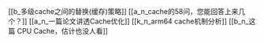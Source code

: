 [[b_多级cache之间的替换(缓存)策略]]
[[a_n_cache的58问，您能回答上来几个？]]
[[a_n_一篇论文讲透Cache优化]]
[[k_n_arm64 cache机制分析]]
[[b_n_这篇 CPU Cache，估计也没人看]]
